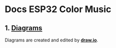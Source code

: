 # Docs ESP32 Color Music

## 1. [Diagrams](diagrams)

Diagrams are created and edited by **[draw.io](https://app.diagrams.net/)**. 
